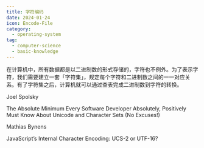 ```yaml
---
title: 字符编码
date: 2024-01-24
icon: Encode-File
category:
  - operating-system
tag:
  - computer-science
  - basic-knowledge
---
```


在计算机中，所有数据都是以二进制数的形式存储的，字符也不例外。为了表示字符，我们需要建立一套「字符集」，规定每个字符和二进制数之间的一一对应关系。有了字符集之后，计算机就可以通过查表完成二进制数到字符的转换。


Joel Spolsky

The Absolute
Minimum Every Software Developer Absolutely, Positively Must Know About Unicode and
Character Sets (No Excuses!)

Mathias Bynens

JavaScript’s Internal Character Encoding:
UCS-2 or UTF-16?